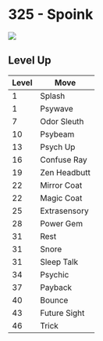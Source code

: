 # 325 - Spoink
![][325]

## Level Up

Level | Move
---   | ---
  1   | Splash
  1   | Psywave
  7   | Odor Sleuth
 10   | Psybeam
 13   | Psych Up
 16   | Confuse Ray
 19   | Zen Headbutt
 22   | Mirror Coat
 22   | Magic Coat
 25   | Extrasensory
 28   | Power Gem
 31   | Rest
 31   | Snore
 31   | Sleep Talk
 34   | Psychic
 37   | Payback
 40   | Bounce
 43   | Future Sight
 46   | Trick

[325]: ../img/pokemon/325.png
